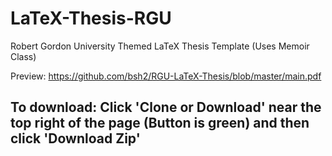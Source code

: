 # LaTeX-Thesis-RGU
Robert Gordon University Themed LaTeX Thesis Template (Uses Memoir Class)

Preview: https://github.com/bsh2/RGU-LaTeX-Thesis/blob/master/main.pdf

## To download: Click 'Clone or Download' near the top right of the page (Button is green) and then click 'Download Zip'
